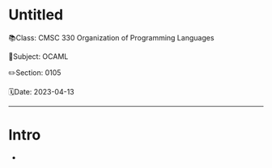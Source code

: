 # Untitled

📚Class: CMSC 330 Organization of Programming Languages 

📓Subject: OCAML 

✏️Section: 0105 

🗓️Date: 2023-04-13

---

# Intro 

-